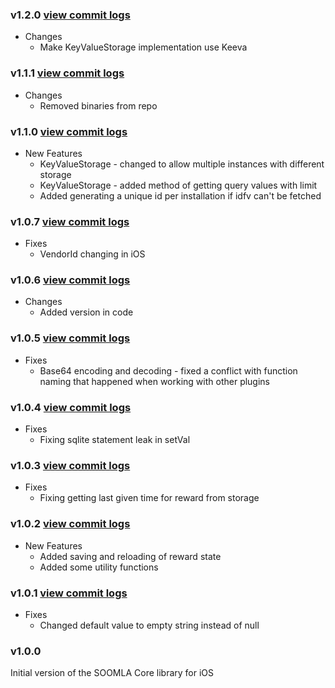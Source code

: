 ### v1.2.0 [view commit logs](https://github.com/soomla/soomla-ios-core/compare/v1.1.1...v1.2.0)

* Changes
  * Make KeyValueStorage implementation use Keeva

### v1.1.1 [view commit logs](https://github.com/soomla/soomla-ios-core/compare/v1.1.0...v1.1.1)

* Changes
  * Removed binaries from repo

### v1.1.0 [view commit logs](https://github.com/soomla/soomla-ios-core/compare/v1.0.7...v1.1.0)

* New Features
  * KeyValueStorage - changed to allow multiple instances with different storage
  * KeyValueStorage - added method of getting query values with limit
  * Added generating a unique id per installation if idfv can't be fetched

### v1.0.7 [view commit logs](https://github.com/soomla/ios-store/compare/v1.0.6...v1.0.7)

* Fixes
  * VendorId changing in iOS

### v1.0.6 [view commit logs](https://github.com/soomla/ios-store/compare/v1.0.5...v1.0.6)

* Changes
	* Added version in code

### v1.0.5 [view commit logs](https://github.com/soomla/ios-store/compare/v1.0.4...v1.0.5)

* Fixes
  * Base64 encoding and decoding - fixed a conflict with function naming that happened when working with other plugins

### v1.0.4 [view commit logs](https://github.com/soomla/ios-store/compare/v1.0.3...v1.0.4)

* Fixes
  * Fixing sqlite statement leak in setVal

### v1.0.3 [view commit logs](https://github.com/soomla/ios-store/compare/v1.0.2...v1.0.3)

* Fixes
  * Fixing getting last given time for reward from storage

### v1.0.2 [view commit logs](https://github.com/soomla/ios-store/compare/v1.0.1...v1.0.2)

* New Features
  * Added saving and reloading of reward state
  * Added some utility functions


### v1.0.1 [view commit logs](https://github.com/soomla/ios-store/compare/v1.0.0...v1.0.1)

* Fixes
  * Changed default value to empty string instead of null

### v1.0.0

Initial version of the SOOMLA Core library for iOS
